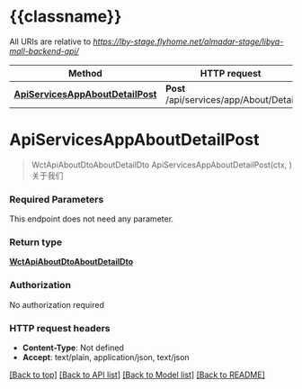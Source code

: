 # {{classname}}

All URIs are relative to *https://lby-stage.flyhome.net/almadar-stage/libya-mall-backend-api/*

Method | HTTP request | Description
------------- | ------------- | -------------
[**ApiServicesAppAboutDetailPost**](AboutApi.md#ApiServicesAppAboutDetailPost) | **Post** /api/services/app/About/Detail | 关于我们

# **ApiServicesAppAboutDetailPost**
> WctApiAboutDtoAboutDetailDto ApiServicesAppAboutDetailPost(ctx, )
关于我们

### Required Parameters
This endpoint does not need any parameter.

### Return type

[**WctApiAboutDtoAboutDetailDto**](WCT.Api.About.Dto.AboutDetailDto.md)

### Authorization

No authorization required

### HTTP request headers

 - **Content-Type**: Not defined
 - **Accept**: text/plain, application/json, text/json

[[Back to top]](#) [[Back to API list]](../README.md#documentation-for-api-endpoints) [[Back to Model list]](../README.md#documentation-for-models) [[Back to README]](../README.md)


